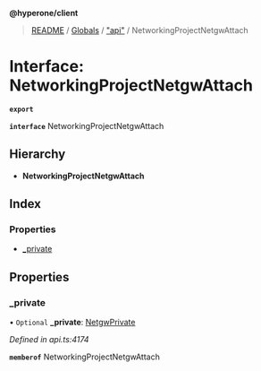 **@hyperone/client**

> [README](../README.md) / [Globals](../globals.md) / ["api"](../modules/_api_.md) / NetworkingProjectNetgwAttach

# Interface: NetworkingProjectNetgwAttach

**`export`** 

**`interface`** NetworkingProjectNetgwAttach

## Hierarchy

* **NetworkingProjectNetgwAttach**

## Index

### Properties

* [\_private](_api_.networkingprojectnetgwattach.md#_private)

## Properties

### \_private

• `Optional` **\_private**: [NetgwPrivate](_api_.netgwprivate.md)

*Defined in api.ts:4174*

**`memberof`** NetworkingProjectNetgwAttach

